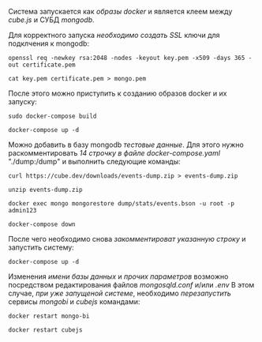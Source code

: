 Система запускается как *образы docker* и является клеем между *cube.js* и СУБД *mongodb*.

Для корректного запуска *необходимо создать SSL* ключи для подклчения к mongodb:

	openssl req -newkey rsa:2048 -nodes -keyout key.pem -x509 -days 365 -out certificate.pem 

	cat key.pem certificate.pem > mongo.pem

После этого можно приступить к созданию образов docker и их запуску:

	sudo docker-compose build

	docker-compose up -d

Можно добавить в базу mongodb *тестовые данные*. 
Для этого нужно раскомментировать *14 строчку в файле docker-compose.yaml* "./dump:/dump" и выполнить следующие команды:

	curl https://cube.dev/downloads/events-dump.zip > events-dump.zip

	unzip events-dump.zip

	docker exec mongo mongorestore dump/stats/events.bson -u root -p admin123

	docker-compose down	

После чего необходимо снова *закомментироват указанную строку* и запустить систему:

	docker-compose up -d

Изменения *имени базы данных* и *прочих параметров* возможно посредством редактирования файлов *mongosqld.conf* и/или *.env* 
В этом случае, *при уже запущеной системе*, необходимо *перезапустить* сервисы *mongobi* и *cubejs* командами:

	docker restart mongo-bi

	docker restart cubejs
